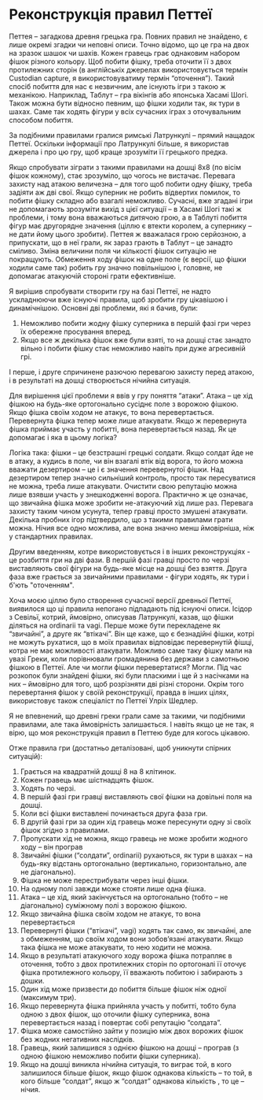 # Реконструкція правил Петтеї

Петтея – загадкова древня грецька гра. 
Повних правил не знайдено, є лише окремі згадки чи неповні описи. 
Точно відомо, що це гра на двох на зразок шашок чи шахів. 
Кожен гравець грає однаковим набором фішок різного кольору. 
Щоб побити фішку, треба оточити її з двох протилежних сторін (в англійськіх джерелах використовується термін Custodian capture, я використовуватиму термін “оточення”). 
Такий спосіб побиття для нас є незвичним, але існують ігри з такою ж механікою. 
Наприклад, Таблут – гра вікінгів або японська Хасамі Шогі. 
Також можна бути відносно певним, що фішки ходили так, як тури в шахах. 
Саме так ходять фігури у всіх сучасних іграх з оточувальним способом  побиття.

За подібними правилами гралися римські Латрункулі – прямий нащадок Петтеї. 
Оскільки інформації про Латрункулі більше, я використав джерела і про цю гру, щоб краще зрозуміти її грецького предка.

Якщо спробувати зіграти з такими правилами на дошці 8х8 (по вісім фішок кожному), стає зрозуміло, що чогось не вистачає. 
Перевага захисту над атакою величезна – для того щоб побити одну фішку, треба задіяти аж дві свої. 
Якщо суперник не робить відвертих помилок, то побити фішку складно або взагалі неможливо. 
Сучасні, вже згадані ігри не допомагають зрозуміти вихід з цієї ситуації – в Хасамі Шогі такі ж проблеми, і тому вона вважаються дитячою грою, а в Таблуті побиття фігур має другорядне значення (ціллю є втекти королем, а супернику – не дати йому цього зробити). 
Петтея ж вважалася грою серйозною, а припускати, що в неї грали, як зараз грають в Таблут – це занадто сміливо. 
Зміна величини поля чи кількості фішок ситуацію не покращують. 
Обмеження ходу фішок на одне поле (є версії, що фішки ходили саме так) робить гру значно повільнішою і, головне, не допомагає атакуючій стороні грати ефективніше.

Я вирішив спробувати створити гру на базі Петтеї, не надто ускладнюючи вже існуючі правила, щоб зробити гру цікавішою і динамічнішою. 
Основні дві проблеми, які я бачив, були:

 1. Неможливо побити жодну фішку суперника в першій фазі гри через їх обережне просування вперед.
 2. Якщо все ж декілька фішок вже були взяті, то на дошці стає занадто вільно і побити фішку стає неможливо навіть при дуже агресивній грі.

І перше, і друге спричинене разючою перевагою захисту перед атакою, і в результаті на дошці створюється нічийна ситуація.

Для вирішення цієї проблеми я ввів у гру поняття “атаки”. 
Атака – це хід фішкою на будь-яке ортогонально сусіднє поле з ворожою фішкою. 
Якщо фішка своїм ходом не атакує, то вона перевертається. 
Перевернута фішка тепер може лише атакувати. 
Якщо ж перевернута фішка приймає участь у побитті, вона перевертається назад. 
Як це допомагає і яка в цьому логіка?

Логіка така: фішки – це безстрашні грецькі солдати. 
Якщо солдат йде не в атаку, а кудись в поле, чи він взагалі втік від ворога, то його можна вважати дезертиром – це і є значення перевернутої фішки. 
Над дезертиром тепер значно сильніший контроль, просто так пересуватися не можна, треба лише атакувати. 
Очистити свою репутацію можна лише взявши участь у знешкодженні ворога. 
Практично ж це означає, що звичайна фішка може зробити не-атакуючий хід лише раз. 
Перевага захисту таким чином усунута, тепер гравці просто змушені атакувати. 
Декілька пробних ігор підтвердило, що з такими правилами грати можна. 
Нічия все одно можлива, але вона значно менш ймовірніша, ніж у стандартних правилах.

Другим введенням, котре використовується і в інших реконструкціях - це розбиття гри на дві фази.
В першій фазі гравці просто по черзі виставляють свої фігури на будь-яке місце на дошці без взяття.
Друга фаза вже грається за звичайними правилами - фігури ходять, як тури і б'ють "оточенням".

Хоча моєю ціллю було створення сучасної версії древньої Петтеї, виявилося що ці правила непогано підпадають під існуючі описи. 
Ісідор з Севільї, котрий, ймовірно, описував Латрункулі, казав, що фішки діляться на ordinarii та vagi. 
Перше може бути перекладене як “звичайні”, а друге як “втікачі”. 
Він ще каже, що є безнадійні фішки, котрі не можуть рухатися, що в моїх правилах відповідає перевернутій фішці, котра не має можливості атакувати. 
Можливо саме таку фішку мали на увазі Греки, коли порівнювали громадянина без держави з самотньою фішкою в Петтеї. 
Але чи могли фішки перевертатися? Могли. 
Під час розкопок були знайдені фішки, які були пласкими і ще й з насічками на них – ймовірно для того, щоб розрізняти дві різні сторони. 
Окрім того перевертання фішок у своїй реконструкції, правда в інших цілях, використовує також спеціаліст по Петтеї Улріх Шедлер.

Я не впевнений, що древні греки грали саме за такими, чи подібними правилами, але така ймовірність залишається. 
І навіть якщо це не так, я вірю, що моя реконструкція правил в Петтею буде для когось цікавою.

Отже правила гри (достатньо деталізовані, щоб уникнути спірних ситуацій):

 1. Грається на квадратній дошці 8 на 8 клітинок.
 2. Кожен гравець має шістнадцять фішок.
 3. Ходять по черзі.
 4. В першій фазі гри гравці виставляють свої фішки на довільні поля на дошці.
 5. Коли всі фішки виставлені починається друга фаза гри.
 6. В другій фазі гри за один хід гравець може пересунути одну зі своїх фішок згідно з правилами.
 7. Пропускати хід не можна, якщо гравець не може зробити жодного ходу – він програв
 8. Звичайні фішки (“солдати”, ordinarii) рухаються, як тури в шахах – на будь-яку відстань ортогонально (вертикально, горизонтально, але не діагонально).
 9. Фішка не може перестрибувати через інші фішки.
 10. На одному полі завжди може стояти лише одна фішка.
 11. Атака – це хід, який закінчується на ортогонально (тобто – не діагонально) суміжному полі з ворожою фішкою.
 12. Якщо звичайна фішка своїм ходом не атакує, то вона перевертається
 13. Перевернуті фішки (“втікачі”, vagi) ходять так само, як звичайні, але з обмеженням, що своїм ходом вони зобов’язані атакувати. Якщо така фішка не може атакувати, то нею ходити не можна.
 14. Якщо в результаті атакуючого ходу ворожа фішка потрапляє в оточення, тобто з двох протилежних сторін по ортогоналі її оточує фішка протилежного кольору, її вважають побитою і забирають з дошки.
 15. Один хід може призвести до побиття більше фішок ніж одної (максимум три).
 16. Якщо перевернута фішка прийняла участь у побитті, тобто була одною з двох фішок, що оточили фішку суперника, вона перевертається назад і повертає собі репутацію “солдата”.
 17. Фішка може самостійно зайти у позицію між двох ворожих фішок без жодних негативних наслідків.
 18. Гравець, який залишився з однією фішкою на дошці – програв (з одною фішкою неможливо побити фішки суперника).
 19. Якщо на дошці виникла нічийна ситуація, то виграє той, в кого залишилося більше фішок, якщо фішок однакова кількість – то той, в кого більше “солдат”, якщо ж “солдат” однакова кількість , то це – нічия.
